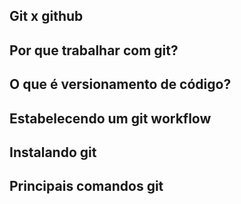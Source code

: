 Git x github
-

Por que trabalhar com git?
-

O que é versionamento de código?
-

Estabelecendo um git workflow
-

Instalando git
-

Principais comandos git
-
